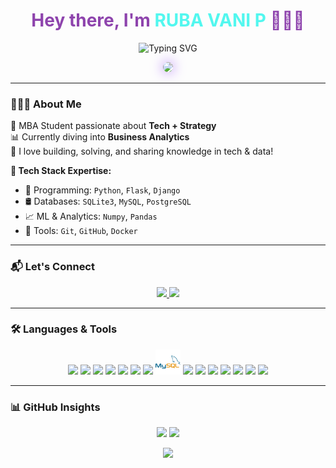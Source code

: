 <!-- Profile Header -->
<h1 align="center" style="color:#8e44ad;">Hey there, I'm <span style="color:#52F7EF;">RUBA VANI P</span> 👩🏻‍💻</h1>

<p align="center">
  <img src="https://readme-typing-svg.herokuapp.com?font=Fira+Code&duration=5000&pause=500&color=A86DF5&center=true&vCenter=true&width=550&lines=Business+Analytics+Learner;Python+Developer;HR+Analyst" alt="Typing SVG" />
</p>

<!-- Profile Image -->
<p align="center">
  <img src="https://github.com/user-attachments/assets/0e0fcf45-7ea5-4dd7-99ae-119b2ea8cad1" width="200" style="border-radius: 50%; box-shadow: 0 0 20px #a86df5;" />
</p>

---

### 👩🏻‍💻 About Me

💼 MBA Student passionate about **Tech + Strategy**  
📊 Currently diving into **Business Analytics**  
🧠 I love building, solving, and sharing knowledge in tech & data!

**💬 Tech Stack Expertise:**

- 🐍 Programming: `Python`, `Flask`, `Django`
- 🛢️ Databases: `SQLite3`, `MySQL`, `PostgreSQL`
- 📈 ML & Analytics: `Numpy`, `Pandas`
- 🧰 Tools: `Git`, `GitHub`, `Docker`

---

### 📬 Let's Connect

<p align="center">
  <a href="mailto:rubavanipitchaimari@gmail.com">
    <img src="https://img.shields.io/badge/Gmail-D14836?style=for-the-badge&logo=gmail&logoColor=white" />
  </a>
  <a href="https://www.linkedin.com/in/ruba-vani-p-04b403349/" target="_blank">
    <img src="https://img.shields.io/badge/LinkedIn-0A66C2?style=for-the-badge&logo=linkedin&logoColor=white" />
  </a>
</p>

---

### 🛠️ Languages & Tools

<p align="center">
  <img src="https://cdn.jsdelivr.net/gh/devicons/devicon/icons/python/python-original.svg" width="40" />
  <img src="https://cdn.jsdelivr.net/gh/devicons/devicon/icons/numpy/numpy-original.svg" width="40" />
  <img src="https://cdn.jsdelivr.net/gh/devicons/devicon/icons/pandas/pandas-original.svg" width="40" />
  <img src="https://seaborn.pydata.org/_images/logo-mark-lightbg.svg" width="40" />
  <img src="https://upload.wikimedia.org/wikipedia/commons/8/84/Matplotlib_icon.svg" width="30" />
  <img src="https://upload.wikimedia.org/wikipedia/commons/3/3c/Flask_logo.svg" width="40" />
  <img src="https://www.svgrepo.com/show/303229/microsoft-sql-server-logo.svg" width="40" />
  <img src="https://raw.githubusercontent.com/devicons/devicon/master/icons/mysql/mysql-original-wordmark.svg" width="40" />
  <img src="https://cdn.jsdelivr.net/gh/devicons/devicon/icons/postgresql/postgresql-original.svg" width="40" />
  <img src="https://cdn.jsdelivr.net/gh/devicons/devicon/icons/git/git-plain.svg" width="30" />
  <img src="https://cdn.jsdelivr.net/gh/devicons/devicon/icons/docker/docker-plain.svg" width="30" />
  <img src="https://cdn.jsdelivr.net/gh/devicons/devicon/icons/bash/bash-plain.svg" width="30" />
  <img src="https://upload.wikimedia.org/wikipedia/commons/a/af/PowerShell_Core_6.0_icon.png" width="30" />
  <img src="https://cdn.jsdelivr.net/gh/devicons/devicon/icons/jupyter/jupyter-original-wordmark.svg" width="30" />
  <img src="https://cdn.jsdelivr.net/gh/devicons/devicon/icons/vscode/vscode-original.svg" width="30" />
</p>

---

### 📊 GitHub Insights

<p align="center">
  <img height="180em" src="https://github-readme-stats.vercel.app/api?username=Rubavani13&show_icons=true&theme=radical&hide_border=true&bg_color=00000000" />
  <img height="180em" src="https://github-readme-stats.vercel.app/api/top-langs/?username=Rubavani13&layout=compact&theme=radical&hide_border=true&bg_color=00000000" />
</p>

<p align="center">
  <img src="https://github-readme-streak-stats.herokuapp.com?user=Rubavani13&theme=radical&hide_border=true&background=00000000" />
</p>
